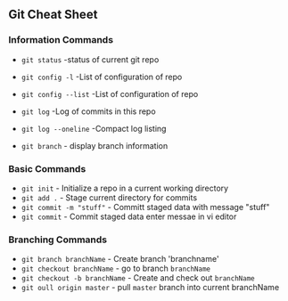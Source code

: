 ## Git Cheat Sheet

### Information Commands

* `git status` -status of current git repo
* `git config -l` -List of configuration of repo
* `git config --list` -List of configuration of repo

* `git log` -Log of commits in this repo
* `git log --oneline` -Compact log listing
* `git branch` - display branch information

### Basic Commands
* `git init` - Initialize a repo in a current working directory
* `git add .` - Stage current directory for commits
* `git commit -m "stuff"` - Committ staged data with message "stuff"
* `git commit` - Commit staged data enter messae in vi editor


### Branching Commands
* `git branch branchName` - Create branch 'branchname'
* `git checkout branchName` - go to branch `branchName`
* `git checkout -b branchName` - Create and check out `branchName`
* `git oull origin master` - pull `master` branch into current branchName

